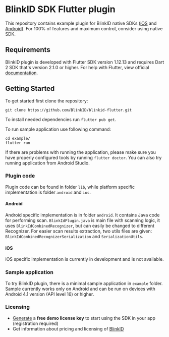 # BlinkID SDK Flutter plugin

This repository contains example plugin for BlinkID native SDKs ([iOS](https://github.com/BlinkID/blinkid-ios)
and [Android](https://github.com/BlinkID/blinkid-android)).
For 100% of features and maximum control, consider using native SDK.

## Requirements
BlinkID plugin is developed with Flutter SDK version 1.12.13 and requires Dart 2 SDK
that's version 2.1.0 or higher.
For help with Flutter, view official [documentation](https://flutter.dev/docs).

## Getting Started
To get started first clone the repository:
```shell
git clone https://github.com/BlinkID/blinkid-flutter.git
```
To install needed dependencies run `flutter pub get`.

To run sample application use following command:
```shell
cd example/
flutter run
```
If there are problems with running the application, please make sure you have
properly configured tools by running `flutter doctor`. You can also try running
application from Android Studio.

### Plugin code
Plugin code can be found in folder `lib`, while platform specific implementation is
folder `android` and `ios`.

#### Android
Android specific implementation is in folder `android`. It contains Java code for
performing scan. `BlinkIdPlugin.java` is main file with scanning logic, it uses
`BlinkIdCombinedRecognizer`, but can easily be changed to different Recognizer.
For easier scan results extraction, two utils files are given:
`BlinkIdCombinedRecognizerSerialization` and `SerializationUtils`.

#### iOS
iOS specific implementation is currently in development and is not available.

### Sample application
To try BlinkID plugin, there is a minimal sample application in `example` folder.
Sample currently works only on Android and can be run on devices with
Android 4.1 version (API level 16) or higher.

### Licensing
- [Generate](https://microblink.com/login?url=/customer/generatedemolicence) a **free demo license key** to start using the SDK in your app (registration required)
- Get information about pricing and licensing of [BlinkID](https://microblink.com/blinkid)
